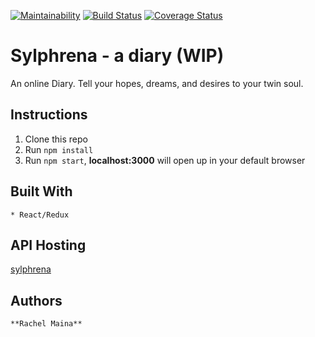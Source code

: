 [![Maintainability](https://api.codeclimate.com/v1/badges/6e702465266ef1ccc03e/maintainability)](https://codeclimate.com/github/RachelleMaina/Sylphrena-a-diary/maintainability) [![Build Status](https://travis-ci.com/RachelleMaina/Sylphrena-a-diary.svg?branch=master)](https://travis-ci.com/RachelleMaina/Sylphrena-a-diary) [![Coverage Status](https://coveralls.io/repos/github/RachelleMaina/Sylphrena-a-diary/badge.svg?branch=master)](https://coveralls.io/github/RachelleMaina/Sylphrena-a-diary?branch=master)

# Sylphrena - a diary (WIP)

An online Diary. Tell your hopes, dreams, and desires to your twin soul.

## Instructions

1.  Clone this repo
2.  Run `npm install`
3.  Run `npm start`, **localhost:3000** will open up in your default browser

## Built With

```
* React/Redux
```

## API Hosting

[sylphrena](https://sylphrena-diary.herokuapp.com/)

## Authors

```
**Rachel Maina**
```
